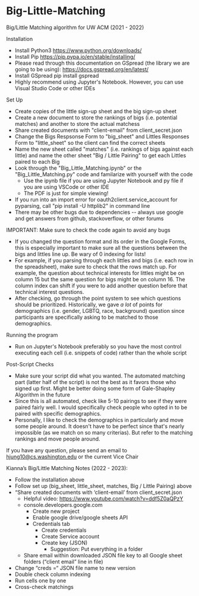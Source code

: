 # Big-Little-Matching
Big/Little Matching algorithm for UW ACM (2021 - 2022)

Installation
  - Install Python3
      https://www.python.org/downloads/
  - Install Pip
      https://pip.pypa.io/en/stable/installing/
  - Please read through this documentation on GSpread (the library we are going to be using): https://docs.gspread.org/en/latest/
  - Install GSpread
      pip install gspread
  - Highly recommend using Jupyter's Notebook. However, you can use Visual Studio Code or other IDEs 

Set Up
  - Create copies of the little sign-up sheet and the big sign-up sheet
  - Create a new document to store the rankings of bigs (i.e. potential matches) and another to store the actual matchess
  - Share created documents with "client-email" from client_secret.json
  - Change the Bigs Respsonse Form to "big_sheet" and Littles Responses Form to "little_sheet" so the client can find the correct sheets
  - Name the new sheet called "matches" (i.e. rankings of bigs against each little) and name the other sheet "Big / Little Pairing" to get each Littles paired to each Big
  - Look through the "Big_Little_Matching.ipynb" or the "Big_Little_Matching.py" code and familarize with yourself with the code
    - Use the ipynb file if you are using Jupyter Notebook and py file if you are using VSCode or other IDE
    - The PDF is just for simple viewing!
  - If you run into an import error for oauth2client.service_account for pyparsing, call "pip install -U httplib2" in command line
  - There may be other bugs due to dependencies -- always use google and get answers from github, stackoverflow, or other forums

IMPORTANT: Make sure to check the code again to avoid any bugs
- If you changed the question format and its order in the Google Forms, this is especially important to make sure all the questions between the bigs and littles line up. Be wary of 0 indexing for lists! 
- For example, if you parsing through each littles and bigs (i.e. each row in the spreadsheet), make sure to check that the rows match up. For example, the question about technical interests for littles might be on column 15 but the same question for bigs might be on column 16. The column index can shift if you were to add another question before that technical interest questions. 
- After checking, go through the point system to see which questions should be prioritized. Historically, we gave *a lot* of points for demographics (i.e. gender, LGBTQ, race, background) question since participants are specifically asking to be matched to those demographics. 
  
Running the program
  - Run on Jupyter's Notebook preferably so you have the most control executing each cell (i.e. snippets of code) rather than the whole script
 
Post-Script Checks
- Make sure your script did what you wanted. The automated matching part (latter half of the script) is not the best as it favors those who signed up first. Might be better doing some form of Gale-Shapley Algorithm in the future
- Since this is all automated, check like 5-10 pairings to see if they were paired fairly well. I would specifically check people who opted in to be paired with specific demographics. 
- Personally, I like to check the demographics in particularly and move some people around. It doesn't have to be perfect since that's nearly impossible (as we match on so many criterias). But refer to the matching rankings and move people around. 

If you have any question, please send an email to hjung10@cs.washington.edu or the current Vice Chair

Kianna’s Big/Little Matching Notes (2022 - 2023):

- Follow the installation above
- Follow set up (big_sheet, little_sheet, matches, Big / Little Pairing) above
- “Share created documents with ‘client-email’ from client_secret.json
    - Helpful video: https://www.youtube.com/watch?v=ddf5Z0aQPzY
    - console.developers.google.com
      - Create new project
      - Enable google drive/google sheets API
      - Credentials tab
          - Create credentials
          - Create Service account
          - Create key (JSON)
              - Suggestion: Put everything in a folder
   - Share email within downloaded JSON file key to all Google sheet folders (“client email” line in file)
- Change “creds =“ JSON file name to new version
- Double check column indexing
- Run cells one by one
- Cross-check matchings
